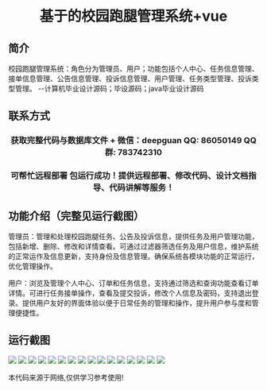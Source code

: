<p><h1 align="center">基于的校园跑腿管理系统+vue</h1></p>

## 简介
校园跑腿管理系统：角色分为管理员、用户；功能包括个人中心、任务信息管理、接单信息管理、公告信息管理、投诉信息管理、用户管理、任务类型管理、投诉类型管理。    --计算机毕业设计源码；毕设源码；java毕业设计源码


## 联系方式
<p><h3 align="center">获取完整代码与数据库文件 + 微信：deepguan QQ: 86050149 QQ群: 783742310</h3></p>
<p><h3 align="center">可帮忙远程部署 包运行成功！提供远程部署、修改代码、设计文档指导、代码讲解等服务！</h3></p>

## 功能介绍（完整见运行截图）
管理员：管理和处理校园跑腿任务、公告及投诉信息，提供任务及用户管理功能，包括新增、删除、修改和详情查看。可通过过滤器筛选任务及用户信息，维护系统的正常运作及信息更新，支持身份及信息管理。确保系统各模块功能的正常运行，优化管理操作。

用户：浏览及管理个人中心、订单和任务信息，支持通过筛选和查询功能查看订单详情。可进行任务接单操作，查看及提交投诉，修改个人信息及密码，支持退出登录。提供用户友好的界面体验以便于日常任务的管理和操作，提升用户参与度和管理便捷性。


## 运行截图
![](img/001.jpg)
![](img/002.jpg)
![](img/003.jpg)
![](img/004.jpg)
![](img/005.jpg)
![](img/006.jpg)
![](img/007.jpg)
![](img/008.jpg)
![](img/009.jpg)
![](img/010.jpg)
![](img/011.jpg)
![](img/012.jpg)
![](img/013.jpg)
![](img/014.jpg)
![](img/015.jpg)
![](img/016.jpg)

<p>本代码来源于网络,仅供学习参考使用!</p>
